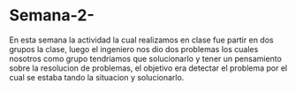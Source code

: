 # Semana-2-
En esta semana la actividad la cual realizamos en clase fue partir en dos grupos la clase, luego el ingeniero nos dio dos problemas los cuales nosotros como grupo tendriamos que solucionarlo y tener un pensamiento sobre la resolucion de problemas, el objetivo era detectar el problema por el cual se estaba tando la situacion y solucionarlo.
